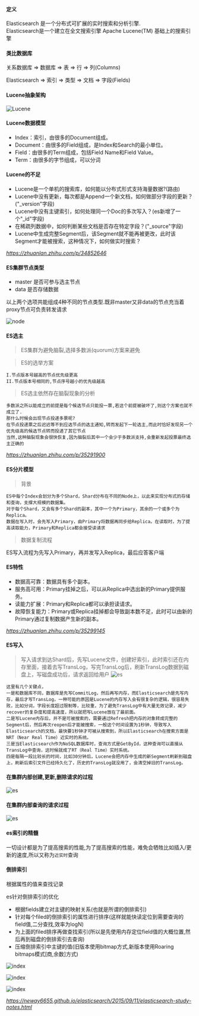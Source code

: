 #### 定义
Elasticsearch 是一个分布式可扩展的实时搜索和分析引擎.  
Elasticsearch是一个建立在全文搜索引擎 Apache Lucene(TM) 基础上的搜索引擎

#### 类比数据库
关系数据库 ⇒ 数据库 ⇒ 表 ⇒ 行 ⇒ 列(Columns)

Elasticsearch ⇒ 索引 ⇒ 类型 ⇒ 文档 ⇒ 字段(Fields)


#### Lucene抽象架构
![Lucene](https://github.com/tinysKai/JavaNote/blob/master/image/article/2018/0709/lucence.jpg)

#### Lucene数据模型
+ Index：索引，由很多的Document组成。
+ Document：由很多的Field组成，是Index和Search的最小单位。
+ Field：由很多的Term组成，包括Field Name和Field Value。
+ Term：由很多的字节组成，可以分词


#### Lucene的不足
+ Lucene是一个单机的搜索库，如何能以分布式形式支持海量数据?(路由)
+ Lucene中没有更新，每次都是Append一个新文档，如何做部分字段的更新？("_version"字段)
+ Lucene中没有主键索引，如何处理同一个Doc的多次写入？(es新增了一个"_id"字段)
+ 在稀疏列数据中，如何判断某些文档是否存在特定字段？("_source"字段)
+ Lucene中生成完整Segment后，该Segment就不能再被更改，此时该Segment才能被搜索，这种情况下，如何做实时搜索？

*https://zhuanlan.zhihu.com/p/34852646*



#### ES集群节点类型
+ master 是否可参与选主节点
+ data   是否存储数据  

以上两个选项共能组成4种不同的节点类型.既非master又非data的节点充当着proxy节点可负责转发请求  

![node](https://github.com/tinysKai/JavaNote/blob/master/image/article/2018/0709/es-node.jpg)


#### ES选主
>ES集群为避免脑裂,选择多数派(quorum)方案来避免  

>ES的选举方案

    I.节点版本号越高的节点优先级更高
    II.节点版本号相同的,节点序号越小的优先级越高

>ES选主依然存在脑裂现象的分析

    多数派之所以能成立的前提是每个候选节点只能投一票,若这个前提被破坏了,则这个方案也就不成立了.
    那什么时候会出现节点投递多票呢?
    在节点投递票之后迟迟等不到应选节点的选主通知,转而发起下一轮选主,而此时恰好发现另一个优先级高的候选节点转而投递了其它节点
    当然,这种脑裂现象会很快恢复,因为脑裂后其中一个会少于多数派支持,会重新发起投票最终选主正确的

*https://zhuanlan.zhihu.com/p/35291900*


#### ES分片模型
>背景

    ES中每个Index会划分为多个Shard，Shard分布在不同的Node上，以此来实现分布式的存储和查询，支撑大规模的数据集。  
    对于每个Shard，又会有多个Shard的副本，其中一个为Primary，其余的一个或多个为Replica。  
    数据在写入时，会先写入Primary，由Primary将数据再同步给Replica。在读取时，为了提高读取能力，Primary和Replica都会接受读请求  

>数据复制流程
  
ES写入流程为先写入Primary，再并发写入Replica，最后应答客户端


#### ES特性
+ 数据高可靠：数据具有多个副本。
+ 服务高可用：Primary挂掉之后，可以从Replica中选出新的Primary提供服务。
+ 读能力扩展：Primary和Replica都可以承担读请求。
+ 故障恢复能力：Primary或Replica挂掉都会导致副本数不足，此时可以由新的Primary通过复制数据产生新的副本。

*https://zhuanlan.zhihu.com/p/35299145*


#### ES写入
>写入请求到达Shard后，先写Lucene文件，创建好索引，此时索引还在内存里面，接着去写TransLog，写完TransLog后，刷新TransLog数据到磁盘上，写磁盘成功后，请求返回给用户
![es](https://github.com/tinysKai/JavaNote/blob/master/image/article/2018/0709/es-flush.jpg)      
```
这里有几个关键点，
一是和数据库不同，数据库是先写CommitLog，然后再写内存，而Elasticsearch是先写内存，最后才写TransLog，一种可能的原因是Lucene的内存写入会有很复杂的逻辑，很容易失败，比如分词，字段长度超过限制等，比较重，为了避免TransLog中有大量无效记录，减少recover的复杂度和提高速度，所以就把写Lucene放在了最前面。
二是写Lucene内存后，并不是可被搜索的，需要通过Refresh把内存的对象转成完整的Segment后，然后再次reopen后才能被搜索，一般这个时间设置为1秒钟，导致写入Elasticsearch的文档，最快要1秒钟才可被从搜索到，所以Elasticsearch在搜索方面是NRT（Near Real Time）近实时的系统。
三是当Elasticsearch作为NoSQL数据库时，查询方式是GetById，这种查询可以直接从TransLog中查询，这时候就成了RT（Real Time）实时系统。
四是每隔一段比较长的时间，比如30分钟后，Lucene会把内存中生成的新Segment刷新到磁盘上，刷新后索引文件已经持久化了，历史的TransLog就没用了，会清空掉旧的TransLog。
```


#### 在集群内部创建,更新,删除请求的过程
![es](https://github.com/tinysKai/JavaNote/blob/master/image/article/2018/0709/es1.png)


#### 在集群内部查询的请求过程
![es](https://github.com/tinysKai/JavaNote/blob/master/image/article/2018/0709/es2.png)










#### es索引的精髓
一切设计都是为了提高搜索的性能,为了提高搜索的性能，难免会牺牲比如插入/更新的速度,所以又称为`近实时`查询

#### 倒排索引
根据属性的值来查找记录

es针对倒排索引的优化
+ 根据fields建立对主键的映射关系(也就是所谓的倒排索引)
+ 针对每个filed的倒排索引的属性进行排序(这样就能快读定位到需要查询的field值,二分查找,效率为logN)
+ 为上面的filed排序再做查找索引(所以是先使用内存定位field值的大概位置,然后再到磁盘的倒排索引去查询)
+ 压缩倒排索引中主键的值(旧版本使用bitmap方式,新版本使用Roaring bitmaps模式[商,余数]方式)  

![index](https://github.com/tinysKai/JavaNote/blob/master/image/article/2018/0709/index.png)  

![index](https://github.com/tinysKai/JavaNote/blob/master/image/article/2018/0709/indexid.png)  

![index](https://github.com/tinysKai/JavaNote/blob/master/image/article/2018/0709/indexid2.png)

*https://neway6655.github.io/elasticsearch/2015/09/11/elasticsearch-study-notes.html*


